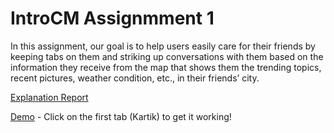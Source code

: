 # IntroCM Assignmment 1

In this assignment, our goal is to help users easily care for their friends by keeping tabs on them and striking up conversations with them based on the information they receive from the map that shows them the trending topics, recent pictures, weather condition, etc., in their friends’ city. 

[Explanation Report](https://docs.google.com/document/d/1q3BFsJH-1Cz_91XxCL3S2DhNBggqC9ut3DsGdwqfKxA/edit?usp=sharing)

[Demo](http://bc55phoenix.github.io/cm1/) - Click on the first tab (Kartik) to get it working!
